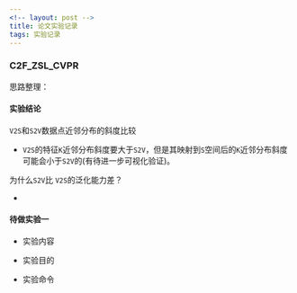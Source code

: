 ```yaml
---
<!-- layout: post -->
title: 论文实验记录
tags: 实验记录
---
```




### C2F_ZSL_CVPR

思路整理：

#### 实验结论

`V2S`和`S2V`数据点近邻分布的斜度比较

- `V2S`的特征`K`近邻分布斜度要大于`S2V`，但是其映射到`S`空间后的`K`近邻分布斜度可能会小于`S2V`的(有待进一步可视化验证)。

为什么`S2V`比 `V2S`的泛化能力差？

-

#### 待做实验一

- 实验内容


- 实验目的

- 实验命令

  ```


  ```
